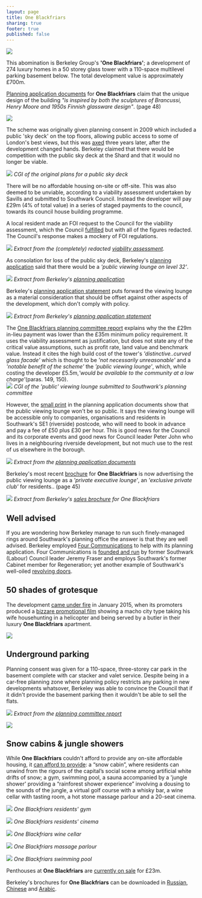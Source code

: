 ```yaml
---
layout: page
title: One Blackfriars
sharing: true
footer: true
published: false
---
```

![](/img/obcgi.jpg)

This abomination is Berkeley Group's __'One Blackfriars'__; a development of 274 luxury homes in a 50 storey glass tower with a 110-space multilevel parking basement below. The total development value is approximately £700m.

[Planning application documents](http://planbuild.southwark.gov.uk/documents/?GetDocument=%7b%7b%7b!yEWdLLdNR%2bJj86NpOhjqfw%3d%3d!%7d%7d%7d) for __One Blackfriars__ claim that the unique design of the building _"is inspired by both the sculptures of Brancussi, Henry Moore and 1950s Finnish glassware design"_. (page 48) 

![](/img/obdesign.png)

The scheme was originally given planning consent in 2009 which included a public 'sky deck' on the top floors, allowing public access to some of London's best views, but this was [axed](http://www.london-se1.co.uk/news/view/5776) three years later, after the development changed hands. Berkeley claimed that there would be competition with the public sky deck at the Shard and that it would no longer be viable.

![](/img/bctoptower.png)
*CGI of the original plans for a public sky deck*

There will be no affordable housing on-site or off-site. This was also deemed to be unviable, according to a viability assessment undertaken by Savills and submitted to Southwark Council. Instead the developer will pay £29m (4% of total value) in a series of staged payments to the council, towards its council house building programme.

A local resident made an FOI request to the Council for the viability assessment, which the Council [fulfilled](https://www.whatdotheyknow.com/request/226757/response/575472/attach/2/141022%20part%201%20attachment%201.pdf) but with all of the figures redacted. The Council's response makes a mockery of FOI regulations.

![](/img/obfvaredacted.png)
*Extract from the (completely) redacted [viability assessment](https://www.whatdotheyknow.com/request/226757/response/575472/attach/2/141022%20part%201%20attachment%201.pdf).* 

As consolation for loss of the public sky deck, Berkeley's [planning application](/img/oneblackfriarsplanningapplication.pdf) said that there would be a _'public viewing lounge on level 32'_. 

![](/img/publicviewinglounge.png)
*Extract from Berkeley's [planning application](/img/oneblackfriarsplanningapplication.pdf)*

Berkeley's [planning application statement](http://planbuild.southwark.gov.uk/documents/?GetDocument=%7b%7b%7b!28pvllAgL%2bwF8rb4Xe8zyw%3d%3d!%7d%7d%7d) puts forward the viewing lounge as a material consideration that should be offset against other aspects of the development, which don't comply with policy.

![](/img/viewingloungeps.png)
*Extract from Berkeley's [planning application statement](http://planbuild.southwark.gov.uk/documents/?GetDocument=%7b%7b%7b!28pvllAgL%2bwF8rb4Xe8zyw%3d%3d!%7d%7d%7d)*

The [One Blackfriars planning committee report](http://planbuild.southwark.gov.uk/documents/?GetDocument=%7b%7b%7b!N3XzHN1XX76Wjzxddhd13g%3d%3d!%7d%7d%7d) explains why the  the £29m in-lieu payment was lower than the £35m minimum policy requirement.  It uses the viability assessmemt as justification, but does not state any of the critical value assumptions, such as profit rate, land value and benchmark value.  Instead it cites the high build cost of the tower's  _'distinctive..curved glass facade'_  which is thought to be _'not necessarily unreasonable'_ and a _'notable benefit of the scheme'_ the _'public viewing lounge'_, which, while costing the developer £5.5m,_'would be available to the community at a low charge'_(paras. 149, 150).  
![](http://www.london-se1.co.uk/news/imageuploads/1349877689_80.177.117.97.jpg)
*CGI of the 'public' viewing lounge submitted to Southwark's planning committee*   

However, the [small print](http://planbuild.southwark.gov.uk/documents/?GetDocument=%7b%7b%7b!sk%2bEbHwM0x7SbbHfJ%2bPlUg%3d%3d!%7d%7d%7d) in the planning application documents show that the public viewing lounge won't be so public. It says the viewing lounge will be accessible only to companies, organisations and residents in Southwark's SE1 (riverside) postcode, who will need to book in advance and pay a fee of £50 plus £30 per hour. This is good news for the Council and its corporate events and good news for Council leader Peter John who lives in a neighbouring riverside development, but not much use to the rest of us elsewhere in the borough.

![](/img/viewingloungecs.png)
*Extract from the [planning application documents](http://planbuild.southwark.gov.uk/documents/?GetDocument=%7b%7b%7b!yEWdLLdNR%2bJj86NpOhjqfw%3d%3d!%7d%7d%7d)*

Berkeley's most recent [brochure](/img/oneblackfriarsbrochure.pdf) for __One Blackfriars__ is now advertising the public viewing lounge as a _'private executive lounge'_, an _'exclusive private club'_ for residents.. (page 45)

![](/img/executivelounge.png)
*Extract from Berkeley's [sales brochure](/img/oneblackfriarsbrochure.pdf) for One Blackfriars*

## Well advised
If you are wondering how Berkeley manage to run such finely-managed rings around Southwark's planning office the answer is that they are well advised. Berkeley employed [Four Communications](http://fourcommunications.com) to help with its planning application. Four Communications is [founded and run](http://35percent.org/2014-10-19-gamekeepers-turned-poachers/) by former Southwark (Labour) Council leader Jeremy Fraser and employs Southwark's former Cabinet member for Regeneration; yet another example of Southwark's well-oiled [revolving doors](http://35percent.org/revolving-doors).  

## 50 shades of grotesque
The development [came under fire](http://www.standard.co.uk/news/london/luxury-london-flat-advert-branded-the-creepiest-thing-you-will-ever-see-9966793.html) in January 2015, when its promoters produced a [bizzare promotional film](http://uk.businessinsider.com/bizarre-one-blackfriars-ad-from-new-homes-london-2015-1) showing a macho city type taking his wife househunting in a helicopter and being served by a butler in their luxury __One Blackfriars__ apartment.

![](/img/obmacho.jpg)

## Underground parking
Planning consent was given for a 110-space, three-storey car park in the basement complete with car stacker and valet service. Despite being in a car-free planning zone where planning policy restricts any parking in new developments whatsover, Berkeley was able to convince the Council that if it didn't provide the basement parking then it wouldn't be able to sell the flats.

![](/img/oborparking.png)
*Extract from the [planning committee report](http://planbuild.southwark.gov.uk/documents/?GetDocument=%7b%7b%7b!N3XzHN1XX76Wjzxddhd13g%3d%3d!%7d%7d%7d)*

![](/img/undergroundparking.jpg)

## Snow cabins & jungle showers
While __One Blackfriars__ couldn't afford to provide any on-site affordable housing, it [can afford to provide](https://www.theguardian.com/uk-news/2016/dec/28/snow-cabins-jungle-showers-latest-perks-luxury-london-flat): a “snow cabin”, where residents can unwind from the rigours of the capital’s social scene among artificial white drifts of snow; a gym, swimming pool, a sauna accompanied by a 'jungle shower' providing a “rainforest shower experience” involving a dousing to the sounds of the jungle, a virtual golf course with a whisky bar, a wine cellar with tasting room, a hot stone massage parlour and a 20-seat cinema. 

![](/img/obgym.png)
*One Blackfriars residents' gym*

![](/img/obcinema.png)
*One Blackfriars residents' cinema*

![](/img/obwinecellar.png)
*One Blackfriars wine cellar*

![](/img/obmassageparlour.png)
*One Blackfriars massage parlour*

![](/img/obpool.png)
*One Blackfriars swimming pool*

Penthouses at __One Blackfriars__ are [currently on sale](http://www.telegraph.co.uk/property/buy/one-blackfriars-an-exclusive-look-inside-the-vase-londons-newest/) for £23m.

Berkeley's brochures for __One Blackfriars__ can be downloaded in [Russian](/img/obrussian.pdf), [Chinese](/img/obchinese.pdf) and [Arabic](/img/obarabic.pdf).
